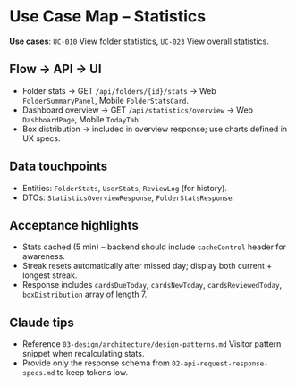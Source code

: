# Use Case Map – Statistics

**Use cases**: `UC-010` View folder statistics, `UC-023` View overall statistics.

## Flow → API → UI
- Folder stats → GET `/api/folders/{id}/stats` → Web `FolderSummaryPanel`, Mobile `FolderStatsCard`.
- Dashboard overview → GET `/api/statistics/overview` → Web `DashboardPage`, Mobile `TodayTab`.
- Box distribution → included in overview response; use charts defined in UX specs.

## Data touchpoints
- Entities: `FolderStats`, `UserStats`, `ReviewLog` (for history).
- DTOs: `StatisticsOverviewResponse`, `FolderStatsResponse`.

## Acceptance highlights
- Stats cached (5 min) – backend should include `cacheControl` header for awareness.
- Streak resets automatically after missed day; display both current + longest streak.
- Response includes `cardsDueToday`, `cardsNewToday`, `cardsReviewedToday`, `boxDistribution` array of length 7.

## Claude tips
- Reference `03-design/architecture/design-patterns.md` Visitor pattern snippet when recalculating stats.
- Provide only the response schema from `02-api-request-response-specs.md` to keep tokens low.
